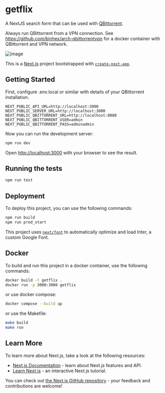 # getflix

A NextJS search form that can be used with [QBittorrent](https://www.qbittorrent.org/).

Always run QBittorrent from a VPN connection. See https://github.com/binhex/arch-qbittorrentvpn for a docker container with QBittorrent and VPN network.


![image](https://github.com/steventux/getflix/assets/93511/53abcfe3-aac2-4b02-8e44-2ceaa399e14f)


This is a [Next.js](https://nextjs.org/) project bootstrapped with [`create-next-app`](https://github.com/vercel/next.js/tree/canary/packages/create-next-app).

## Getting Started


First, configure .env.local or similar with details of your QBittorrent installation.

```
NEXT_PUBLIC_API_URL=http://localhost:3000
NEXT_PUBLIC_SERVER_URL=http://localhost:3000
NEXT_PUBLIC_QBITTORRENT_URL=http://localhost:8080
NEXT_PUBLIC_QBITTORRENT_USER=admin
NEXT_PUBLIC_QBITTORRENT_PASS=adminadmin
```

Now you can run the development server:

```bash
npm run dev
```

Open [http://localhost:3000](http://localhost:3000) with your browser to see the result.

## Running the tests

```bash
npm run test
```

## Deployment

To deploy this project, you can use the following commands:

```bash
npm run build
npm run prod_start
```


This project uses [`next/font`](https://nextjs.org/docs/basic-features/font-optimization) to automatically optimize and load Inter, a custom Google Font.


## Docker

To build and run this project in a docker container, use the following commands:

```bash
docker build -t getflix .
docker run -p 3000:3000 getflix
```

or use docker compose:

```bash
docker compose --build up
```

or use the Makefile:

```bash
make build
make run
```

## Learn More

To learn more about Next.js, take a look at the following resources:

- [Next.js Documentation](https://nextjs.org/docs) - learn about Next.js features and API.
- [Learn Next.js](https://nextjs.org/learn) - an interactive Next.js tutorial.

You can check out [the Next.js GitHub repository](https://github.com/vercel/next.js/) - your feedback and contributions are welcome!
